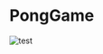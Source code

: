 # PongGame
![test](https://github.com/stephanezab/PongGame/assets/75401897/a632d295-e6d9-42ad-84c3-b8131c944dcd)
